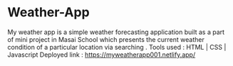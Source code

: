 # Weather-App
My weather app is a simple weather forecasting application built as a part of mini project in Masai School which presents the current weather condition of a particular location via searching .
Tools used : HTML | CSS | Javascript
Deployed link : https://myweatherapp001.netlify.app/
